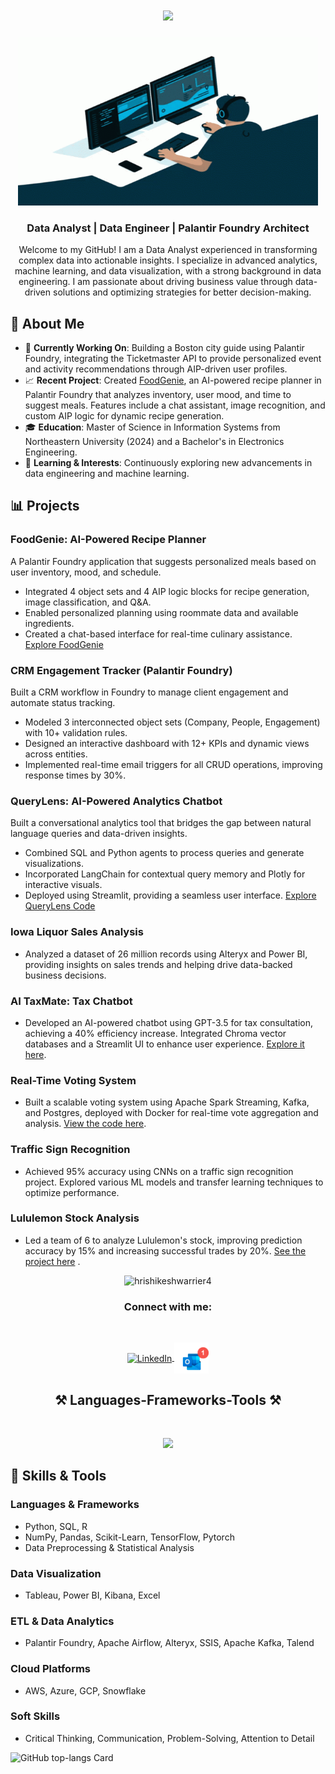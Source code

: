 <h1 align="center">
    <img src="https://readme-typing-svg.herokuapp.com/?font=linuxlibertine&size=35&center=true&vCenter=true&width=500&height=70&duration=4000&lines=Hi+There!+👋;+I'm+Hrishikesh+Warrier!;" />
</h1>

<p align="center">
  <img src="https://github.com/hrishikeshwarrier4/hrishikeshwarrier4/blob/main/gitreadme_gif.gif" alt="man coding gif" width="480" height="270" />
</p>


<h3 align="center">Data Analyst | Data Engineer | Palantir Foundry Architect</h3>

<p align="center">Welcome to my GitHub! I am a Data Analyst experienced in transforming complex data into actionable insights. I specialize in advanced analytics, machine learning, and data visualization, with a strong background in data engineering. I am passionate about driving business value through data-driven solutions and optimizing strategies for better decision-making.</p>


## 🚀 About Me

- 🔭 **Currently Working On**: Building a Boston city guide using Palantir Foundry, integrating the Ticketmaster API to provide personalized event and activity recommendations through AIP-driven user profiles.
- 📈 **Recent Project**: Created [FoodGenie](https://youtu.be/Cj1Rm57at04), an AI-powered recipe planner in Palantir Foundry that analyzes inventory, user mood, and time to suggest meals. Features include a chat assistant, image recognition, and custom AIP logic for dynamic recipe generation.
- 🎓 **Education**: Master of Science in Information Systems from Northeastern University (2024) and a Bachelor's in Electronics Engineering.
- 🌱 **Learning & Interests**: Continuously exploring new advancements in data engineering and machine learning.



## 📊 Projects

### **FoodGenie: AI-Powered Recipe Planner**
A Palantir Foundry application that suggests personalized meals based on user inventory, mood, and schedule.
- Integrated 4 object sets and 4 AIP logic blocks for recipe generation, image classification, and Q&A.
- Enabled personalized planning using roommate data and available ingredients.
- Created a chat-based interface for real-time culinary assistance. [Explore FoodGenie](https://youtu.be/Cj1Rm57at04)

### **CRM Engagement Tracker (Palantir Foundry)**
Built a CRM workflow in Foundry to manage client engagement and automate status tracking.
- Modeled 3 interconnected object sets (Company, People, Engagement) with 10+ validation rules.
- Designed an interactive dashboard with 12+ KPIs and dynamic views across entities.
- Implemented real-time email triggers for all CRUD operations, improving response times by 30%.

### **QueryLens: AI-Powered Analytics Chatbot**
Built a conversational analytics tool that bridges the gap between natural language queries and data-driven insights.
- Combined SQL and Python agents to process queries and generate visualizations.
- Incorporated LangChain for contextual query memory and Plotly for interactive visuals.
- Deployed using Streamlit, providing a seamless user interface.
  [Explore QueryLens Code](https://github.com/hrishikeshwarrier4/querylens)

  
### **Iowa Liquor Sales Analysis**
- Analyzed a dataset of 26 million records using Alteryx and Power BI, providing insights on sales trends and helping drive data-backed business decisions.

### **AI TaxMate: Tax Chatbot**
- Developed an AI-powered chatbot using GPT-3.5 for tax consultation, achieving a 40% efficiency increase. Integrated Chroma vector databases and a Streamlit UI to enhance user experience. [Explore it here](https://github.com/hrishikeshwarrier4/taxmate).

### **Real-Time Voting System**
- Built a scalable voting system using Apache Spark Streaming, Kafka, and Postgres, deployed with Docker for real-time vote aggregation and analysis. [View the code here](https://github.com/hrishikeshwarrier4/realtime-voting-system).

### **Traffic Sign Recognition**
- Achieved 95% accuracy using CNNs on a traffic sign recognition project. Explored various ML models and transfer learning techniques to optimize performance.

### **Lululemon Stock Analysis**
- Led a team of 6 to analyze Lululemon's stock, improving prediction accuracy by 15% and increasing successful trades by 20%. [See the project here](https://github.com/hrishikeshwarrier4/Lululemon_Portfolio_Management_ML_Fintech) .




<p align="center"> 
  <img src="https://komarev.com/ghpvc/?username=hrishikeshwarrier4&label=Profile%20views&color=0e75b6&style=flat" alt="hrishikeshwarrier4" />
</p>






<h3 align="center">Connect with me:</h3>
<br/>
<p align="center">
  <a href="https://linkedin.com/in/hrishikeshwarrier" target="blank">
    <img align="center" src="https://raw.githubusercontent.com/rahuldkjain/github-profile-readme-generator/master/src/images/icons/Social/linked-in-alt.svg" alt="LinkedIn" height="30" width="40" />
  </a>
  <a href="mailto:warrier.h@northeastern.edu" target="blank">
    <img align="center" src="https://github.com/hrishikeshwarrier4/hrishikeshwarrier4/blob/main/gitradme_email.gif" alt="Email" height="50" width="55" />
  </a>
</p>

<h2 align="center">⚒️ Languages-Frameworks-Tools ⚒️</h2>
<br/>

<p align="center">
  <a href="https://go-skill-icons.vercel.app/">
    <img src="https://go-skill-icons.vercel.app/api/icons?i=python,mysql,postgres,docker,aws,gcp,azure,elasticsearch,kafka,spark,pbi,tableau,streamlit,chatgpt,snowflake" />
  </a>
</p>



## 🔧 Skills & Tools

### **Languages & Frameworks**
- Python, SQL, R
- NumPy, Pandas, Scikit-Learn, TensorFlow, Pytorch
- Data Preprocessing & Statistical Analysis

### **Data Visualization**
- Tableau, Power BI, Kibana, Excel

### **ETL & Data Analytics**
- Palantir Foundry, Apache Airflow, Alteryx, SSIS, Apache Kafka, Talend

### **Cloud Platforms**
- AWS, Azure, GCP, Snowflake

### **Soft Skills**
- Critical Thinking, Communication, Problem-Solving, Attention to Detail




<p align="left">
  <img width="48%" src="https://github-readme-stats.vercel.app/api/top-langs?username=hrishikeshwarrier4&theme=tokyonight&hide_title=false&layout=compact&langs_count=10&hide_progress=false&show_icons=true&card_width=400?v=1" alt="GitHub top-langs Card" />
</p>

